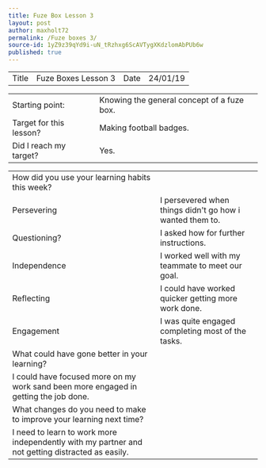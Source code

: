 ```yaml
---
title: Fuze Box Lesson 3
layout: post
author: maxholt72
permalink: /Fuze boxes 3/
source-id: 1yZ9z39qYd9i-uN_tRzhxg6ScAVTygXKdzlomAbPUb6w
published: true
---
```

<table>
  <tr>
    <td>Title</td>
    <td>Fuze Boxes Lesson 3</td>
    <td>Date</td>
    <td>24/01/19</td>
  </tr>
</table>


<table>
  <tr>
    <td>Starting point:</td>
    <td>Knowing the general concept of a fuze box.</td>
  </tr>
  <tr>
    <td>Target for this lesson?</td>
    <td>Making football badges.</td>
  </tr>
  <tr>
    <td>Did I reach my target? </td>
    <td>Yes.</td>
  </tr>
</table>


<table>
  <tr>
    <td>How did you use your learning habits this week?</td>
    <td></td>
  </tr>
  <tr>
    <td>Persevering</td>
    <td>I persevered when things didn't go how i wanted them to.</td>
  </tr>
  <tr>
    <td>Questioning?</td>
    <td>I asked how for further instructions.</td>
  </tr>
  <tr>
    <td>Independence</td>
    <td>I worked well with my teammate to meet our goal.</td>
  </tr>
  <tr>
    <td>Reflecting</td>
    <td>I could have worked quicker getting more work done.</td>
  </tr>
  <tr>
    <td>Engagement</td>
    <td>I was quite engaged completing most of the tasks.</td>
  </tr>
  <tr>
    <td>What could have gone better in your learning?</td>
    <td></td>
  </tr>
  <tr>
    <td>I could have focused more on my work sand been more engaged in getting the job done.</td>
    <td></td>
  </tr>
  <tr>
    <td>What changes do you need to make to improve your learning next time?</td>
    <td></td>
  </tr>
  <tr>
    <td>I need to learn to work more independently with my partner and not getting distracted as easily.</td>
    <td></td>
  </tr>
</table>


